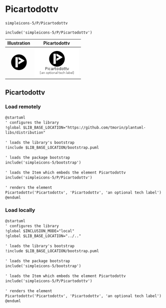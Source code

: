 # Picartodottv


```text
simpleicons-5/P/Picartodottv
```

```text
include('simpleicons-5/P/Picartodottv')
```



| Illustration | Picartodottv |
| :---: | :---: |
| ![illustration for Illustration](../../simpleicons-5/P/Picartodottv.png) | ![illustration for Picartodottv](../../simpleicons-5/P/Picartodottv.Local.png) |




## Picartodottv

### Load remotely
```plantuml
@startuml
' configures the library
!global $LIB_BASE_LOCATION="https://github.com/tmorin/plantuml-libs/distribution"

' loads the library's bootstrap
!include $LIB_BASE_LOCATION/bootstrap.puml

' loads the package bootstrap
include('simpleicons-5/bootstrap')

' loads the Item which embeds the element Picartodottv
include('simpleicons-5/P/Picartodottv')

' renders the element
Picartodottv('Picartodottv', 'Picartodottv', 'an optional tech label')
@enduml
```

### Load locally
```plantuml
@startuml
' configures the library
!global $INCLUSION_MODE="local"
!global $LIB_BASE_LOCATION="../.."

' loads the library's bootstrap
!include $LIB_BASE_LOCATION/bootstrap.puml

' loads the package bootstrap
include('simpleicons-5/bootstrap')

' loads the Item which embeds the element Picartodottv
include('simpleicons-5/P/Picartodottv')

' renders the element
Picartodottv('Picartodottv', 'Picartodottv', 'an optional tech label')
@enduml
```

